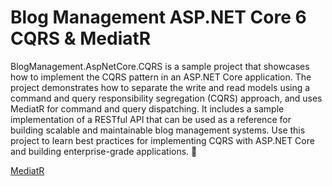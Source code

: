 # <div>Blog Management ASP.NET Core 6 CQRS & MediatR</div>

BlogManagement.AspNetCore.CQRS is a sample project that showcases how to implement the CQRS pattern in an ASP.NET Core application. The project demonstrates how to separate the write and read models using a command and query responsibility segregation (CQRS) approach, and uses MediatR for command and query dispatching. It includes a sample implementation of a RESTful API that can be used as a reference for building scalable and maintainable blog management systems. Use this project to learn best practices for implementing CQRS with ASP.NET Core and building enterprise-grade applications. 🚀

<div>
  <a href="https://www.nuget.org/packages/MediatR">MediatR</a>
</div>
<br/>
